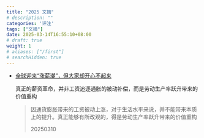 ```yaml
---
title: "2025 文摘"
# description: ""
categories: '评注'
tags: ["文摘"]
date: 2025-03-14T16:55:10+08:00
# draft: true
weight: 1
# aliases: ["/first"]
# searchHidden: true
---
```


- [全球迎来“涨薪潮”，但大家却开心不起来](https://mp.weixin.qq.com/s/uUdULiaYdQq7MJ9ImJKHHw)

  真正的薪资革命，并非工资追逐通胀的被动补偿，而是劳动生产率跃升带来的价值重构

  > 因通货膨胀带来的工资被动上涨，对于生活水平来说，并不能带来本质上的提升。真正能够有所改观的，得是劳动生产率跃升带来的价值重构
  >
  > 20250310